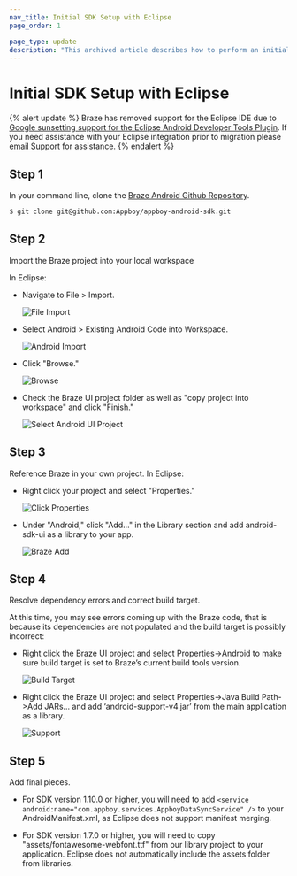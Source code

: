 ```yaml
---
nav_title: Initial SDK Setup with Eclipse
page_order: 1

page_type: update
description: "This archived article describes how to perform an initial SDK setup with Eclipse. Braze has deprecated support for the Eclipse IDE."
---
```


# Initial SDK Setup with Eclipse

{% alert update %}
Braze has removed support for the Eclipse IDE due to [Google sunsetting support for the Eclipse Android Developer Tools Plugin](http://android-developers.blogspot.com/2015/06/an-update-on-eclipse-android-developer.html). If you need assistance with your Eclipse integration prior to migration please [email Support]({{site.baseurl}}/support_contact/) for assistance.
{% endalert %}

## Step 1
In your command line, clone the [Braze Android Github Repository][03].

```bash
$ git clone git@github.com:Appboy/appboy-android-sdk.git
```

## Step 2
Import the Braze project into your local workspace

In Eclipse:

  - Navigate to File > Import.

    ![File Import][04]
  - Select Android > Existing Android Code into Workspace.

    ![Android Import][05]
  - Click "Browse."

    ![Browse][06]
  - Check the Braze UI project folder as well as "copy project into workspace" and click "Finish."

    ![Select Android UI Project][07]

## Step 3
Reference Braze in your own project.
In Eclipse:

  - Right click your project and select "Properties."

    ![Click Properties][08]
  - Under "Android," click "Add..." in the Library section and add android-sdk-ui as a library to your app.

    ![Braze Add][09]

## Step 4
Resolve dependency errors and correct build target.

At this time, you may see errors coming up with the Braze code, that is because its dependencies are not populated and the build target is possibly incorrect:

   - Right click the Braze UI project and  select Properties->Android to make sure build target is set to Braze’s current build tools version.

      ![Build Target][10]
   - Right click the Braze UI project and  select Properties->Java Build Path->Add JARs… and add ‘android-support-v4.jar’ from the main application as a library.

      ![Support][11]

## Step 5

Add final pieces.

  - For SDK version 1.10.0 or higher, you will need to add
  `<service android:name="com.appboy.services.AppboyDataSyncService" />`
  to your AndroidManifest.xml, as Eclipse does not support manifest merging.

  - For SDK version 1.7.0 or higher, you will need to copy "assets/fontawesome-webfont.ttf" from our library project to your application. Eclipse does not automatically include the assets folder from libraries.

[03]: https://github.com/appboy/appboy-android-sdk "Appboy Android Github Repository"
[04]: {{site.baseurl}}/assets/img_archive/file_import.png
[05]: {{site.baseurl}}/assets/img_archive/android_import.png
[06]: {{site.baseurl}}/assets/img_archive/click_browse.png
[07]: {{site.baseurl}}/assets/img_archive/select_project_android.png
[08]: {{site.baseurl}}/assets/img_archive/click_properties.png
[09]: {{site.baseurl}}/assets/img_archive/add_appboy_ui.png
[10]: {{site.baseurl}}/assets/img_archive/build_target.png
[11]: {{site.baseurl}}/assets/img_archive/android_support_v4.png
